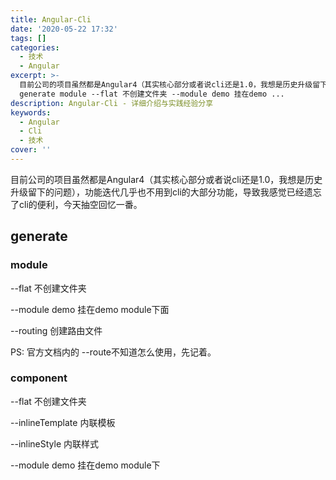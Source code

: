 ```yaml
---
title: Angular-Cli
date: '2020-05-22 17:32'
tags: []
categories:
  - 技术
  - Angular
excerpt: >-
  目前公司的项目虽然都是Angular4（其实核心部分或者说cli还是1.0，我想是历史升级留下的问题），功能迭代几乎也不用到cli的大部分功能，导致我感觉已经遗忘了cli的便利，今天抽空回忆一番。
  generate module --flat 不创建文件夹 --module demo 挂在demo ...
description: Angular-Cli - 详细介绍与实践经验分享
keywords:
  - Angular
  - Cli
  - 技术
cover: ''
---
```


目前公司的项目虽然都是Angular4（其实核心部分或者说cli还是1.0，我想是历史升级留下的问题），功能迭代几乎也不用到cli的大部分功能，导致我感觉已经遗忘了cli的便利，今天抽空回忆一番。

## generate

### module

--flat 不创建文件夹

--module demo 挂在demo module下面

--routing 创建路由文件

PS: 官方文档内的 --route不知道怎么使用，先记着。

### component

--flat 不创建文件夹

--inlineTemplate 内联模板

--inlineStyle 内联样式

--module demo 挂在demo module下
